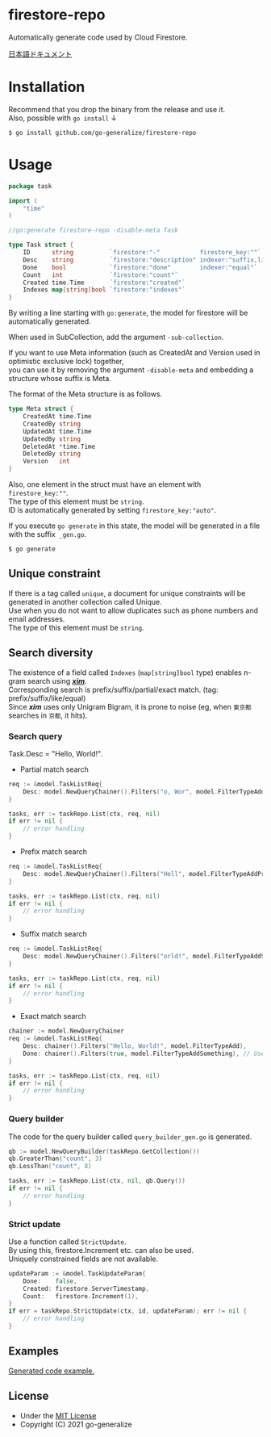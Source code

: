 # firestore-repo

Automatically generate code used by Cloud Firestore.  

[日本語ドキュメント](./docs/ja.md)

# Installation
Recommend that you drop the binary from the release and use it.  
Also, possible with `go install` ↓
```console
$ go install github.com/go-generalize/firestore-repo
```

# Usage

```go
package task

import (
	"time"
)

//go:generate firestore-repo -disable-meta Task

type Task struct {
	ID      string          `firestore:"-"           firestore_key:""`
	Desc    string          `firestore:"description" indexer:"suffix,like" unique:""`
	Done    bool            `firestore:"done"        indexer:"equal"`
	Count   int             `firestore:"count"`
	Created time.Time       `firestore:"created"`
	Indexes map[string]bool `firestore:"indexes"`
}
```
By writing a line starting with `go:generate`, the model for firestore will be automatically generated.  

When used in SubCollection, add the argument `-sub-collection`.  

If you want to use Meta information (such as CreatedAt and Version used in optimistic exclusive lock) together,  
you can use it by removing the argument `-disable-meta` and embedding a structure whose suffix is Meta.  

The format of the Meta structure is as follows.
```go
type Meta struct {
	CreatedAt time.Time
	CreatedBy string
	UpdatedAt time.Time
	UpdatedBy string
	DeletedAt *time.Time
	DeletedBy string
	Version   int
}
```

Also, one element in the struct must have an element with `firestore_key:""`.  
The type of this element must be `string`.  
ID is automatically generated by setting `firestore_key:"auto"`.  

If you execute `go generate` in this state, the model will be generated in a file with the suffix` _gen.go`.  
```commandline
$ go generate
```

## Unique constraint
If there is a tag called `unique`, a document for unique constraints will be generated in another collection called Unique.  
Use when you do not want to allow duplicates such as phone numbers and email addresses.  
The type of this element must be `string`.

## Search diversity
The existence of a field called `Indexes` (`map[string]bool` type) enables n-gram search using _**[xim](https://github.com/go-utils/xim)**_.  
Corresponding search is prefix/suffix/partial/exact match. (tag: prefix/suffix/like/equal)  
Since _**xim**_ uses only Unigram Bigram, it is prone to noise (eg, when `東京都` searches in `京都`, it hits).

### Search query
Task.Desc = "Hello, World!".
- Partial match search
```go
req := &model.TaskListReq{
	Desc: model.NewQueryChainer().Filters("o, Wor", model.FilterTypeAddBiunigrams),
}

tasks, err := taskRepo.List(ctx, req, nil)
if err != nil {
	// error handling
}
```

- Prefix match search
```go
req := &model.TaskListReq{
	Desc: model.NewQueryChainer().Filters("Hell", model.FilterTypeAddPrefix),
}

tasks, err := taskRepo.List(ctx, req, nil)
if err != nil {
	// error handling
}
```

- Suffix match search
```go
req := &model.TaskListReq{
	Desc: model.NewQueryChainer().Filters("orld!", model.FilterTypeAddSuffix),
}

tasks, err := taskRepo.List(ctx, req, nil)
if err != nil {
	// error handling
}
```

- Exact match search
```go
chainer := model.NewQueryChainer
req := &model.TaskListReq{
	Desc: chainer().Filters("Hello, World!", model.FilterTypeAdd),
	Done: chainer().Filters(true, model.FilterTypeAddSomething), // Use Add Something when it is not a string.
}

tasks, err := taskRepo.List(ctx, req, nil)
if err != nil {
	// error handling
}
```

### Query builder
The code for the query builder called `query_builder_gen.go` is generated.  

```go
qb := model.NewQueryBuilder(taskRepo.GetCollection())
qb.GreaterThan("count", 3)
qb.LessThan("count", 8)

tasks, err := taskRepo.List(ctx, nil, qb.Query())
if err != nil {
	// error handling
}
```

### Strict update
Use a function called `StrictUpdate`.  
By using this, firestore.Increment etc. can also be used.  
Uniquely constrained fields are not available.

```go
updateParam := &model.TaskUpdateParam{
	Done:    false,
	Created: firestore.ServerTimestamp,
	Count:   firestore.Increment(1),
}
if err = taskRepo.StrictUpdate(ctx, id, updateParam); err != nil {
	// error handling
}
```

## Examples
[Generated code example.](./examples)

## License
- Under the [MIT License](./LICENSE)
- Copyright (C) 2021 go-generalize

